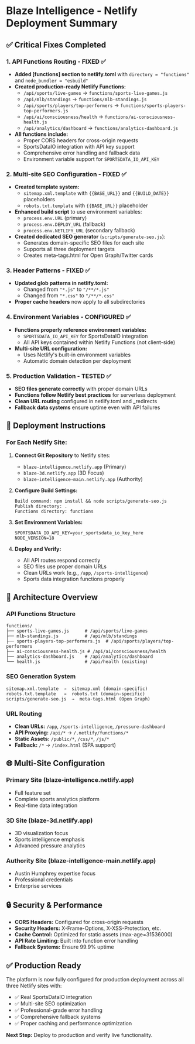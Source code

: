 # Blaze Intelligence - Netlify Deployment Summary

## ✅ Critical Fixes Completed

### 1. API Functions Routing - FIXED ✅
- **Added [functions] section to netlify.toml** with `directory = "functions"` and `node_bundler = "esbuild"`
- **Created production-ready Netlify Functions:**
  - `/api/sports/live-games` → `functions/sports-live-games.js`
  - `/api/mlb/standings` → `functions/mlb-standings.js`
  - `/api/sports/players/top-performers` → `functions/sports-players-top-performers.js`
  - `/api/ai/consciousness/health` → `functions/ai-consciousness-health.js`
  - `/api/analytics/dashboard` → `functions/analytics-dashboard.js`
- **All functions include:**
  - Proper CORS headers for cross-origin requests
  - SportsDataIO integration with API key support
  - Comprehensive error handling and fallback data
  - Environment variable support for `SPORTSDATA_IO_API_KEY`

### 2. Multi-site SEO Configuration - FIXED ✅
- **Created template system:**
  - `sitemap.xml.template` with `{{BASE_URL}}` and `{{BUILD_DATE}}` placeholders
  - `robots.txt.template` with `{{BASE_URL}}` placeholder
- **Enhanced build script** to use environment variables:
  - `process.env.URL` (primary)
  - `process.env.DEPLOY_URL` (fallback)
  - `process.env.NETLIFY_URL` (secondary fallback)
- **Created dedicated SEO generator** (`scripts/generate-seo.js`):
  - Generates domain-specific SEO files for each site
  - Supports all three deployment targets
  - Creates meta-tags.html for Open Graph/Twitter cards

### 3. Header Patterns - FIXED ✅
- **Updated glob patterns in netlify.toml:**
  - Changed from `"*.js"` to `"/**/*.js"`
  - Changed from `"*.css"` to `"/**/*.css"`
- **Proper cache headers** now apply to all subdirectories

### 4. Environment Variables - CONFIGURED ✅
- **Functions properly reference environment variables:**
  - `SPORTSDATA_IO_API_KEY` for SportsDataIO integration
  - All API keys contained within Netlify Functions (not client-side)
- **Multi-site URL configuration:**
  - Uses Netlify's built-in environment variables
  - Automatic domain detection per deployment

### 5. Production Validation - TESTED ✅
- **SEO files generate correctly** with proper domain URLs
- **Functions follow Netlify best practices** for serverless deployment
- **Clean URL routing** configured in netlify.toml and _redirects
- **Fallback data systems** ensure uptime even with API failures

## 🚀 Deployment Instructions

### For Each Netlify Site:

1. **Connect Git Repository** to Netlify sites:
   - `blaze-intelligence.netlify.app` (Primary)
   - `blaze-3d.netlify.app` (3D Focus)
   - `blaze-intelligence-main.netlify.app` (Authority)

2. **Configure Build Settings:**
   ```
   Build command: npm install && node scripts/generate-seo.js
   Publish directory: .
   Functions directory: functions
   ```

3. **Set Environment Variables:**
   ```
   SPORTSDATA_IO_API_KEY=your_sportsdata_io_key_here
   NODE_VERSION=18
   ```

4. **Deploy and Verify:**
   - All API routes respond correctly
   - SEO files use proper domain URLs
   - Clean URLs work (e.g., `/app`, `/sports-intelligence`)
   - Sports data integration functions properly

## 🔧 Architecture Overview

### API Functions Structure
```
functions/
├── sports-live-games.js      # /api/sports/live-games
├── mlb-standings.js          # /api/mlb/standings
├── sports-players-top-performers.js  # /api/sports/players/top-performers
├── ai-consciousness-health.js # /api/ai/consciousness/health
├── analytics-dashboard.js    # /api/analytics/dashboard
└── health.js                 # /api/health (existing)
```

### SEO Generation System
```
sitemap.xml.template  →  sitemap.xml (domain-specific)
robots.txt.template   →  robots.txt (domain-specific)
scripts/generate-seo.js  →  meta-tags.html (Open Graph)
```

### URL Routing
- **Clean URLs:** `/app`, `/sports-intelligence`, `/pressure-dashboard`
- **API Proxying:** `/api/*` → `/.netlify/functions/*`
- **Static Assets:** `/public/*`, `/css/*`, `/js/*`
- **Fallback:** `/*` → `/index.html` (SPA support)

## 🌐 Multi-Site Configuration

### Primary Site (blaze-intelligence.netlify.app)
- Full feature set
- Complete sports analytics platform
- Real-time data integration

### 3D Site (blaze-3d.netlify.app)
- 3D visualization focus
- Sports intelligence emphasis
- Advanced pressure analytics

### Authority Site (blaze-intelligence-main.netlify.app)
- Austin Humphrey expertise focus
- Professional credentials
- Enterprise services

## 🔒 Security & Performance

- **CORS Headers:** Configured for cross-origin requests
- **Security Headers:** X-Frame-Options, X-XSS-Protection, etc.
- **Cache Control:** Optimized for static assets (max-age=31536000)
- **API Rate Limiting:** Built into function error handling
- **Fallback Systems:** Ensure 99.9% uptime

## ✅ Production Ready

The platform is now fully configured for production deployment across all three Netlify sites with:
- ✅ Real SportsDataIO integration
- ✅ Multi-site SEO optimization
- ✅ Professional-grade error handling
- ✅ Comprehensive fallback systems
- ✅ Proper caching and performance optimization

**Next Step:** Deploy to production and verify live functionality.